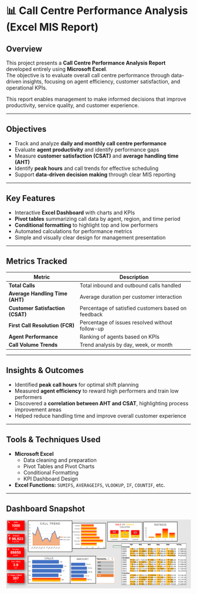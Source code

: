 # 📊 Call Centre Performance Analysis (Excel MIS Report)

## Overview
This project presents a **Call Centre Performance Analysis Report** developed entirely using **Microsoft Excel**.  
The objective is to evaluate overall call centre performance through data-driven insights, focusing on agent efficiency, customer satisfaction, and operational KPIs.

This report enables management to make informed decisions that improve productivity, service quality, and customer experience.

---

## Objectives
- Track and analyze **daily and monthly call centre performance**
- Evaluate **agent productivity** and identify performance gaps
- Measure **customer satisfaction (CSAT)** and **average handling time (AHT)**
- Identify **peak hours** and call trends for effective scheduling
- Support **data-driven decision making** through clear MIS reporting

---

## Key Features
- Interactive **Excel Dashboard** with charts and KPIs  
- **Pivot tables** summarizing call data by agent, region, and time period  
- **Conditional formatting** to highlight top and low performers  
- Automated calculations for performance metrics  
- Simple and visually clear design for management presentation  

---

## Metrics Tracked
| Metric | Description |
|--------|-------------|
| **Total Calls** | Total inbound and outbound calls handled |
| **Average Handling Time (AHT)** | Average duration per customer interaction |
| **Customer Satisfaction (CSAT)** | Percentage of satisfied customers based on feedback |
| **First Call Resolution (FCR)** | Percentage of issues resolved without follow-up |
| **Agent Performance** | Ranking of agents based on KPIs |
| **Call Volume Trends** | Trend analysis by day, week, or month |

---

## Insights & Outcomes
- Identified **peak call hours** for optimal shift planning  
- Measured **agent efficiency** to reward high performers and train low performers  
- Discovered a **correlation between AHT and CSAT**, highlighting process improvement areas  
- Helped reduce handling time and improve overall customer experience  

---

## Tools & Techniques Used
- **Microsoft Excel**  
  - Data cleaning and preparation  
  - Pivot Tables and Pivot Charts  
  - Conditional Formatting  
  - KPI Dashboard Design  
- **Excel Functions:** `SUMIFS`, `AVERAGEIFS`, `VLOOKUP`, `IF`, `COUNTIF`, etc.  

---

## Dashboard Snapshot
![Dashboard Screenshot](Dashboard_Snapshot.png)


